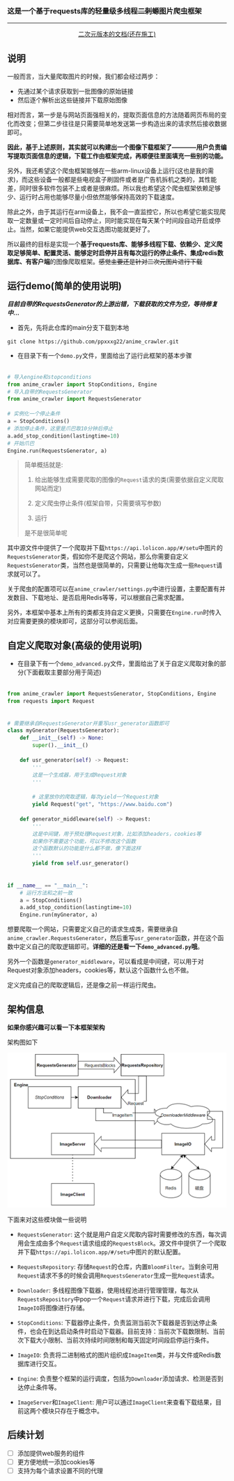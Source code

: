 ### 这是一个基于requests库的轻量级多线程~~二刺螈~~图片爬虫框架

---

<div align="center">
  <a href="docs/二刺螈README.md"> 二次元版本的文档(还在施工) </a>
</div>

## 说明

一般而言，当大量爬取图片的时候，我们都会经过两步：

- 先通过某个请求获取到一批图像的原始链接
- 然后逐个解析出这些链接并下载原始图像

相对而言，第一步是与网站页面强相关的，提取页面信息的方法随着网页布局的变化而改变；但第二步往往是只需要简单地发送第一步构造出来的请求然后接收数据即可。

**因此，基于上述原则，其实就可以构建出一个图像下载框架了————用户负责编写提取页面信息的逻辑，下载工作由框架完成，再顺便往里面填充一些别的功能。**

另外，我还希望这个爬虫框架能够在一些arm-linux设备上运行(这也是我的需求)，而这些设备一般都是些电视盒子刷固件或者是广告机拆机之类的，其性能差，同时很多软件包装不上或者是很麻烦。所以我也希望这个爬虫框架依赖足够少、运行时占用也能够尽量小但依然能够保持高效的下载速度。

除此之外，由于其运行在arm设备上，我不会一直监控它，所以也希望它能实现爬取一定数量或一定时间后自动停止，同时能实现在每天某个时间段自动开启或停止。当然，如果它能提供web交互选图功能就更好了。

所以最终的目标是实现一个**基于requests库、能够多线程下载、依赖少、定义爬取足够简单、配置灵活、能够定时启停并且有每次运行的停止条件、集成redis数据库、有客户端**的图像爬取框架。~~感觉主要还是针对二次元图片进行下载~~

## 运行demo(简单的使用说明)

***目前自带的RequestsGenerator的上游出错，下载获取的文件为空，等待修复中...***

- 首先，先将此仓库的main分支下载到本地

```
git clone https://github.com/ppxxxg22/anime_crawler.git
```

- 在目录下有一个`demo.py`文件，里面给出了运行此框架的基本步骤

```python

# 导入engine和stopconditions
from anime_crawler import StopConditions, Engine
# 导入自带的RequestsGenerator
from anime_crawler import RequestsGenerator

# 实例化一个停止条件
a = StopConditions()
# 添加停止条件，这里是爪巴取10分钟后停止
a.add_stop_condition(lastingtime=10)
# 开始爪巴
Engine.run(RequestsGenerator, a)

```

> 简单概括就是:
> 
> 1. 给出能够生成需要爬取的图像的`Request`请求的类(需要依据自定义爬取网站而定)
> 
> 2. 定义爬虫停止条件(框架自带，只需要填写参数)
> 
> 3. 运行
>
> 是不是很简单呢

其中源文件中提供了一个爬取并下载`https://api.lolicon.app/#/setu`中图片的`RequestsGenerator`类，假如你不是爬这个网站，那么你需要自定义`RequestsGenerator`类，当然也是很简单的，只需要让他每次生成一些`Request`请求就可以了。

关于爬虫的配置项可以在`anime_crawler/settings.py`中进行设置，主要配置有并发数目、下载地址、是否启用Redis等等，可以根据自己需求配置。

另外，本框架中基本上所有的类都支持自定义更换，只需要在`Engine.run`时传入对应需要更换的模块即可，这部分可以参阅后面。

## 自定义爬取对象(高级的使用说明)

- 在目录下有一个`demo_advanced.py`文件，里面给出了关于自定义爬取对象的部分(下面截取主要部分用于简述)

```python

from anime_crawler import RequestsGenerator, StopConditions, Engine
from requests import Request


# 需要继承自RequestsGenerator并重写usr_generator函数即可
class myGnerator(RequestsGenerator):
    def __init__(self) -> None:
        super().__init__()

    def usr_generator(self) -> Request:
        '''
        这是一个生成器，用于生成Request对象
        '''

        # 这里放你的爬取逻辑，每次yield一个Request对象
        yield Request("get", "https://www.baidu.com")

    def generator_middleware(self) -> Request:
        '''
        这是中间键，用于预处理Request对象，比如添加headers，cookies等
        如果你不需要这个功能，可以不修改这个函数
        这个函数默认的功能是什么都不做，像下面这样
        '''
        yield from self.usr_generator()


if __name__ == "__main__":
    # 运行方法和之前一致
    a = StopConditions()
    a.add_stop_condition(lastingtime=10)
    Engine.run(myGnerator, a)

```

想要爬取一个网站，只需要定义自己的请求生成类，需要继承自`anime_crawler.RequestsGenerator`，然后重写`usr_generator`函数，并在这个函数中定义自己的爬取逻辑即可。**详细的还是看一下`demo_advanced.py`哦**。

另外一个函数是`generator_middleware`，可以看成是中间键，可以用于对Request对象添加headers，cookies等，默认这个函数什么也不做。

定义完成自己的爬取逻辑后，还是像之前一样运行爬虫。

## 架构信息

**如果你感兴趣可以看一下本框架架构**

架构图如下

![](docs/imgs/架构图.png)

下面来对这些模块做一些说明

- `RequestsGenerator`: 这个就是用户自定义爬取内容时需要修改的东西，每次调用会生成由多个`Request`请求组成的`RequestsBlock`。源文件中提供了一个爬取并下载`https://api.lolicon.app/#/setu`中图片的默认配置。

- `RequestsRepository`: 存储`Request`的仓库，内置`BloomFilter`。当剩余可用`Request`请求不多的时候会调用`RequestsGenerator`生成一批`Request`请求。

- `Downloader`: 多线程图像下载器，使用线程池进行管理管理，每次从`RequestsRepository`中pop一个`Request`请求并进行下载，完成后会调用`ImageIO`将图像进行存储。

- `StopConditions`: 下载器停止条件，负责监测当前次下载器是否到达停止条件，也会在到达启动条件时启动下载器。目前支持：当前次下载数限制、当前次下载大小限制、当前次持续时间限制和每天固定时间段启停运行条件。

- `ImageIO`: 负责将二进制格式的图片组织成`ImageItem`类，并与文件或Redis数据库进行交互。

- `Engine`: 负责整个框架的运行调度，包括为`Downloader`添加请求、检测是否到达停止条件等。

- `ImageServer`和`ImageClient`: 用户可以通过`ImageClient`来查看下载结果，目前这两个模块只存在于概念中。

## 后续计划

- [ ] 添加提供web服务的组件
- [ ] 更方便地统一添加cookies等
- [ ] 支持为每个请求设置不同的代理
